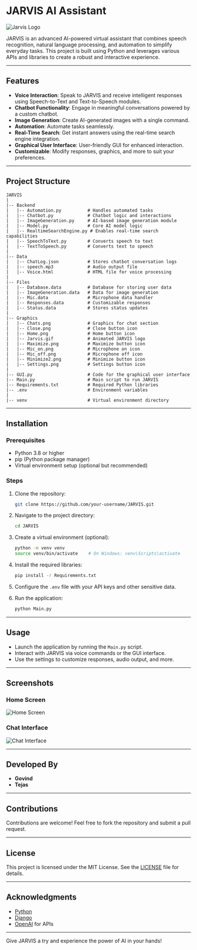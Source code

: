# JARVIS AI Assistant

![Jarvis Logo](Graphics/Jarvis.gif)

JARVIS is an advanced AI-powered virtual assistant that combines speech recognition, natural language processing, and automation to simplify everyday tasks. This project is built using Python and leverages various APIs and libraries to create a robust and interactive experience.

---

## Features

- **Voice Interaction**: Speak to JARVIS and receive intelligent responses using Speech-to-Text and Text-to-Speech modules.
- **Chatbot Functionality**: Engage in meaningful conversations powered by a custom chatbot.
- **Image Generation**: Create AI-generated images with a single command.
- **Automation**: Automate tasks seamlessly.
- **Real-Time Search**: Get instant answers using the real-time search engine integration.
- **Graphical User Interface**: User-friendly GUI for enhanced interaction.
- **Customizable**: Modify responses, graphics, and more to suit your preferences.

---

## Project Structure

```plaintext
JARVIS
|
|-- Backend
|   |-- Automation.py          # Handles automated tasks
|   |-- Chatbot.py             # Chatbot logic and interactions
|   |-- ImageGeneration.py     # AI-based image generation module
|   |-- Model.py               # Core AI model logic
|   |-- RealtimeSearchEngine.py # Enables real-time search capabilities
|   |-- SpeechToText.py        # Converts speech to text
|   |-- TextToSpeech.py        # Converts text to speech
|
|-- Data
|   |-- ChatLog.json           # Stores chatbot conversation logs
|   |-- speech.mp3             # Audio output file
|   |-- Voice.html             # HTML file for voice processing
|
|-- Files
|   |-- Database.data          # Database for storing user data
|   |-- ImageGeneration.data   # Data for image generation
|   |-- Mic.data               # Microphone data handler
|   |-- Responses.data         # Customizable responses
|   |-- Status.data            # Stores status updates
|
|-- Graphics
|   |-- Chats.png              # Graphics for chat section
|   |-- Close.png              # Close button icon
|   |-- Home.png               # Home button icon
|   |-- Jarvis.gif             # Animated JARVIS logo
|   |-- Maximize.png           # Maximize button icon
|   |-- Mic_on.png             # Microphone on icon
|   |-- Mic_off.png            # Microphone off icon
|   |-- Minimize2.png          # Minimize button icon
|   |-- Settings.png           # Settings button icon
|
|-- GUI.py                     # Code for the graphical user interface
|-- Main.py                    # Main script to run JARVIS
|-- Requirements.txt           # Required Python libraries
|-- .env                       # Environment variables
|
|-- venv                       # Virtual environment directory
```

---

## Installation

### Prerequisites

- Python 3.8 or higher
- pip (Python package manager)
- Virtual environment setup (optional but recommended)

### Steps

1. Clone the repository:
   ```bash
   git clone https://github.com/your-username/JARVIS.git
   ```

2. Navigate to the project directory:
   ```bash
   cd JARVIS
   ```

3. Create a virtual environment (optional):
   ```bash
   python -m venv venv
   source venv/bin/activate    # On Windows: venv\Scripts\activate
   ```

4. Install the required libraries:
   ```bash
   pip install -r Requirements.txt
   ```

5. Configure the `.env` file with your API keys and other sensitive data.

6. Run the application:
   ```bash
   python Main.py
   ```

---

## Usage

- Launch the application by running the `Main.py` script.
- Interact with JARVIS via voice commands or the GUI interface.
- Use the settings to customize responses, audio output, and more.

---

## Screenshots

### Home Screen
![Home Screen](Graphics/Home.png)

### Chat Interface
![Chat Interface](Graphics/Chats.png)

---

## Developed By

- **Govind**  
- **Tejas**

---

## Contributions

Contributions are welcome! Feel free to fork the repository and submit a pull request.

---

## License

This project is licensed under the MIT License. See the [LICENSE](LICENSE) file for details.

---

## Acknowledgments

- [Python](https://www.python.org/)
- [Django](https://www.djangoproject.com/)
- [OpenAI](https://openai.com/) for APIs

---

Give JARVIS a try and experience the power of AI in your hands!

